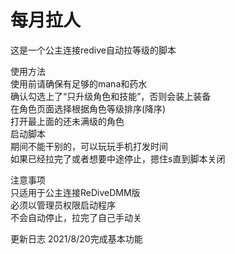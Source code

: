 <h1>每月拉人</h1>  
这是一个公主连接redive自动拉等级的脚本  

使用方法  
使用前请确保有足够的mana和药水    
确认勾选上了“只升级角色和技能”，否则会装上装备  
在角色页面选择根据角色等级排序(降序)    
打开最上面的还未满级的角色  
启动脚本  
期间不能干别的，可以玩玩手机打发时间  
如果已经拉完了或者想要中途停止，摁住s直到脚本关闭  

注意事项  
只适用于公主连接ReDiveDMM版  
必须以管理员权限启动程序  
不会自动停止，拉完了自己手动关

更新日志
	2021/8/20完成基本功能